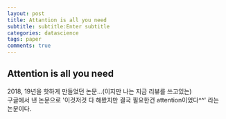 ```yaml
---
layout: post
title: Attantion is all you need
subtitle: subtitle:Enter subtitle
categories: datascience
tags: paper
comments: true
---
```


## Attention is all you need 
2018, 19년을 핫하게 만들었던 논문...(이지만 나는 지금 리뷰를 쓰고있는)  
구글에서 낸 논문으로 '이것저것 다 해봤지만 결국 필요한건 attention이었다^^' 라는 논문이다.    